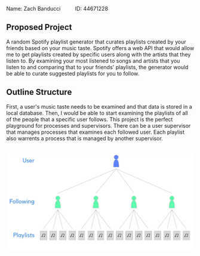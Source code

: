 Name: Zach Banducci          ID: 44671228

## Proposed Project

A random Spotify playlist generator that curates playlists created by your friends based on your music taste. Spotify offers a web API that would allow me to get playlists created by specific users along with the artists that they listen to. By examining your most listened to songs and artists that you listen to and comparing that to your friends' playlists, the generator would be able to curate suggested playlists for you to follow. 

## Outline Structure

First, a user's music taste needs to be examined and that data is stored in a local database. Then, I would be able to start examining the playlists of all of the people that a specific user follows. This project is the perfect playground for processes and supervisors. There can be a user supervisor that manages processes that examines each followed user. Each playlist also warrents a process that is managed by another supervisor. 

 ![image](architecture_chart.png)
